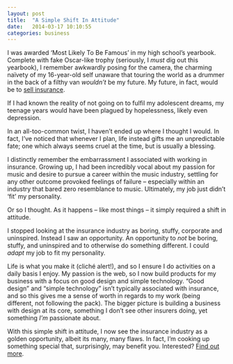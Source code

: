 ```yaml
---
layout: post
title:  "A Simple Shift In Attitude"
date:   2014-03-17 10:10:55
categories: business
---
```

<p>I was awarded &#8216;Most Likely To Be Famous&#8217; in my high school&#8217;s yearbook. Complete with fake Oscar-like trophy (seriously, I <em>must</em> dig out this yearbook), I remember awkwardly posing for the camera, the charming naïvety of my 16-year-old self unaware that touring the world as a drummer in the back of a filthy van <em>wouldn&#8217;t</em> be my future. My future, in fact, would be to <a href="http://brokersdirect.co.uk">sell insurance</a>.</p>
<p>If I had known the reality of not going on to fulfil my adolescent dreams, my teenage years would have been plagued by hopelessness, likely even depression.</p>
<p>In an all-too-common twist, I haven&#8217;t ended up where I thought I would. In fact, I&#8217;ve noticed that whenever I plan, life instead gifts me an unpredictable fate; one which always seems cruel at the time, but is usually a blessing.</p>
<p>I distinctly remember the embarrassment I associated with working in insurance. Growing up, I had been incredibly vocal about my passion for music and desire to pursue a career within the music industry, settling for any other outcome provoked feelings of failure – especially within an industry that bared zero resemblance to music. Ultimately, my job just didn&#8217;t &#8216;fit&#8217; my personality.</p>
<p>Or so I thought. As it happens – like most things – it simply required a shift in attitude.</p>
<p>I stopped looking at the insurance industry as boring, stuffy, corporate and uninspired. Instead I saw an opportunity. An opportunity to <em>not</em> be boring, stuffy, and uninspired and to otherwise do something different. I could <em>adapt</em> my job to fit my personality.</p>
<p>Life is what you make it (cliché alert!), and so I ensure I do activities on a daily basis I enjoy. My passion is the web, so I now build products for my business with a focus on good design and simple technology. &#8220;Good design&#8221; and &#8220;simple technology&#8221; isn&#8217;t typically associated with insurance, and so this gives me a sense of worth in regards to my work (being different, not following the pack). The bigger picture is building a business with design at its core, something I don&#8217;t see other insurers doing, yet something <em>I&#8217;m</em> passionate about.</p>
<p>With this simple shift in attitude, I now see the insurance industry as a golden opportunity, albeit its many, many flaws. In fact, I&#8217;m cooking up something special that, surprisingly, may benefit you. Interested? <a href="https://confirmsubscription.com/h/d/8E15299CADC6812B" title="Sign up to be notified of updates">Find out more</a>.</p>